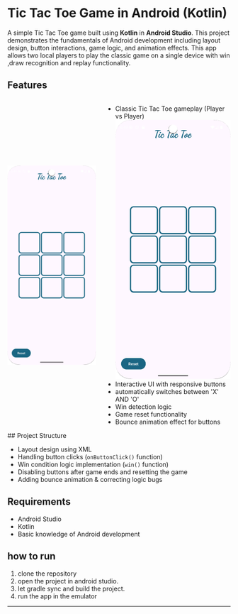 # Tic Tac Toe Game in Android (Kotlin)

A simple Tic Tac Toe game built using **Kotlin** in **Android Studio**. This project demonstrates the fundamentals of Android development including layout design, button interactions, game logic, and animation effects. This app allows two local players to play the classic game on a single device with win ,draw recognition and replay functionality.

##  Features
<div style="display: flex; align-items: center;">
  <img src="images/Screenshot_20250704_065000.png" alt="Screenshot" alt="Description" width="200" style="margin-right: 20px;">

- Classic Tic Tac Toe gameplay (Player vs Player) <img src="images/Screenshot_20250704_065000.png" alt="Screenshot" width="300"/>
- Interactive UI with responsive buttons
- automatically switches between 'X' AND 'O'
- Win detection logic
- Game reset functionality
- Bounce animation effect for buttons
</div>
## Project Structure
 
- Layout design using XML  
-  Handling button clicks (`onButtonClick()` function)  
-  Win condition logic implementation (`win()` function)  
- Disabling buttons after game ends and resetting the game  
-  Adding bounce animation & correcting logic bugs


## Requirements

- Android Studio 
- Kotlin 
- Basic knowledge of Android development
 
## how to run 
1. clone the repository
2. open the project in android studio.
3. let gradle sync and build the project.
4. run the app in the emulator



---
